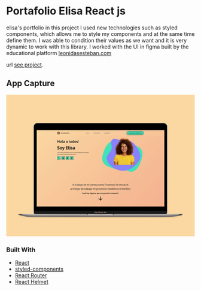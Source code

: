 # Portafolio Elisa React js

elisa's portfolio in this project I used new technologies such as styled components, which allows me to style my components and at the same time define them. I was able to condition their values as we want and it is very dynamic to work with this library.
I worked with the UI in figma built by the educational platform [leonidasesteban.com](https://leonidasesteban.com/)

url [see project](https://portafolio-elisa-react.vercel.app/).

## App Capture

![screenshot](https://raw.githubusercontent.com/volta2016/portafolio-elisa-react/master/public/images/portafolio-elisa.jpg?token=AE7I7SFHTIHSYBYPUI6H4TDA7WHQO)

### Built With

- [React](https://reactjs.org/)
- [styled-components](https://styled-components.com/docs)
- [React Router](https://reactrouter.com/web/guides/quick-start)
- [React Helmet](https://github.com/nfl/react-helmet)

